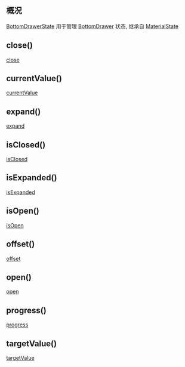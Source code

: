 ## 概况

[BottomDrawerState](/API/UI/Compose/State/BottomDrawerState/README.md)
用于管理 [BottomDrawer](/API/UI/Compose/Widget/BottomDrawer/README.md) 状态,
继承自 [MaterialState](/API/UI/Compose/State/MaterialState/README.md)

## close()

[close](close.md ":include")

## currentValue()

[currentValue](currentValue.md ":include")

## expand()

[expand](expand.md ":include")

## isClosed()

[isClosed](isClosed.md ":include")

## isExpanded()

[isExpanded](isExpanded.md ":include")

## isOpen()

[isOpen](isOpen.md ":include")

## offset()

[offset](offset.md ":include")

## open()

[open](open.md ":include")

## progress()

[progress](progress.md ":include")

## targetValue()

[targetValue](targetValue.md ":include")